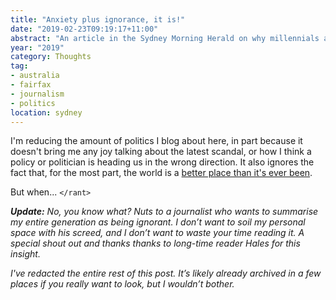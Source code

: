 ```yaml
---
title: "Anxiety plus ignorance, it is!"
date: "2019-02-23T09:19:17+11:00"
abstract: "An article in the Sydney Morning Herald on why millennials are turning to socialism left a lot to be desired."
year: "2019"
category: Thoughts
tag:
- australia
- fairfax
- journalism
- politics
location: sydney
---
```

I'm reducing the amount of politics I blog about here, in part because it doesn't bring me any joy talking about the latest scandal, or how I think a policy or politician is heading us in the wrong direction. It also ignores the fact that, for the most part, the world is a [better place than it's ever been].

But when... `</rant>`

<p style="font-style:italic;"><strong>Update:</strong> No, you know what? Nuts to a journalist who wants to summarise my entire generation as being ignorant. I don’t want to soil my personal space with his screed, and I don’t want to waste your time reading it. A special shout out and thanks thanks to long-time reader Hales for this insight.</p>

<p style="font-style:italic;">I've redacted the entire rest of this post. It’s likely already archived in a few places if you really want to look, but I wouldn’t bother.</p>

[better place than it's ever been]: https://www.nytimes.com/2018/11/19/science/steven-pinker-future-science.html

